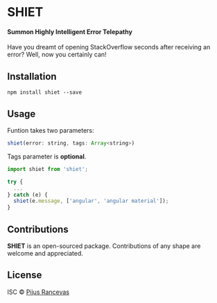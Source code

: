 # SHIET
#### Summon Highly Intelligent Error Telepathy

Have you dreamt of opening StackOverflow seconds after receiving an error?
Well, now you certainly can!

## Installation

```
npm install shiet --save
```

## Usage
Funtion takes two parameters:

```javascript
shiet(error: string, tags: Array<string>)
```

Tags parameter is ****optional****.

```javascript
import shiet from 'shiet';

try {
  ...
} catch (e) {
  shiet(e.message, ['angular', 'angular material']);
}

```

## Contributions

****SHIET**** is an open-sourced package. Contributions of any shape
are welcome and appreciated.

## License

ISC © [Pijus Rancevas](https://github.com/pijus-r)
